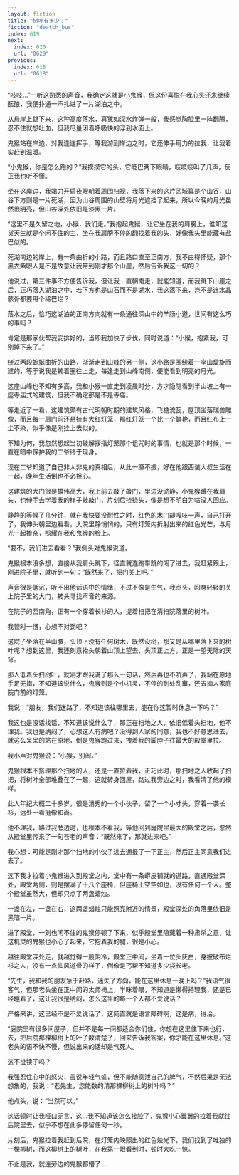 ```yaml
---
layout: fiction
title: "树叶有多少？"
fiction: "deatch_bus"
index: 619
next:
  index: 620
  url: "0620"
previous:
  index: 618
  url: "0618"
---
```

“吱吱...”一听这熟悉的声音，我确定这就是小鬼猴，但这份喜悦在我心头还未继续酝酿，我便扑通一声扎进了一片湖泊之中。

从悬崖上跳下来，这种高度落水，真犹如深水炸弹一般，我感觉胸腔里一阵翻腾，忍不住就想吐血，但我尽量闭着呼吸快的浮到水面上。

鬼猴站在岸边，对我连连挥手，等我游到岸边之时，它还伸手用力的拉我，让我着实赶到温暖。

“小鬼猴，你是怎么跑的？”我摸摸它的头，它眨巴两下眼睛，吱吱吱叫了几声，反正我也听不懂。

坐在这岸边，我竭力开启夜眼朝着周围扫视，我落下来的这片区域算是个山谷，山谷下方则是一片死湖，因为山谷周围的山壁将月光遮挡了起来，所以今晚的月光虽然很明亮，但山谷深处依旧是漆黑一片。

“这里不是久留之地，小猴，我们走。”我抱起鬼猴，让它坐在我的肩膀上，谁知这货天生就是个闲不住的主，坐在我肩膀不停的翻找着我的头，好像我头里能藏有盐巴似的。

死湖南边的岸上，有一条曲折的小路，而且路口直至正南方，我不由得怀疑，那个黑衣紫眼人是不是故意让我带到刚才那个山崖，然后告诉我这一切的？

他说过，第三件事不方便告诉我，但让我一直朝南走，就能知道，而我跳下山崖之后，正巧落入湖泊之中，若下方也是山石而不是湖水，我这落下来，岂不是连水晶骸骨都要甩个稀巴烂？

落水之后，恰巧这湖泊的正南方向就有一条通往深山中的羊肠小道，世间有这么巧的事吗？

肯定是那家伙帮我安排好的，当即我加快了步伐，同时说道：“小猴，抱紧我，可别掉下来了。”

绕过两段蜿蜒曲折的山路，渐渐走到山峰的另一侧，这小路是围绕着一座山盘旋而建的，等于说我是转着圈往上走，每逢走到山峰南侧，便能看到明亮的月光。

这座山峰也不知有多高，我和小猴一直走到凌晨时分，方才隐隐看到半山坡上有一座寺庙式的建筑，但我不确定那是不是寺庙。

等走近了一看，这建筑颇有古代明朝时期的建筑风格，飞檐流瓦，屋顶坐落瑞兽雕像，而且每一扇门前还悬挂有大红灯笼，那红灯笼一个比一个鲜艳，而且红布上一尘不染，似乎像是刚挂上去似的。

不知为何，我忽然想起当初破解拶指灯笼那个诅咒时的事情，也就是那个时候，一直在暗中保护我的二爷终于现身。

现在二爷知道了自己非人非鬼的真相后，从此一蹶不振，好在他跟西装大叔生活在一起，晚年生活倒也不必担心。

这建筑的大门很是雄伟高大，我上前去敲了敲门，里边没动静，小鬼猴蹲在我肩头，也伸手去学着我的样子敲敲门，片刻后挠挠头，像是想不明白为啥没人回应。

静静的等候了几分钟，就在我快要没耐性之时，红色的木门却嘎吱一声，自己打开了，我伸头朝里边看看，大院里静悄悄的，只有灯笼内折射出来的红色光芒，与月光一起掺杂，照耀在我和鬼猴的脸上。

“要不，我们进去看看？”我侧头对鬼猴说道。

鬼猴根本没多想，直接从我肩头跳下，径直就连跑带跳的闯了进去，我赶紧跟上，刚进院子里，就听到一句：“既然来了，把门关上吧。”

声音很是低沉，听不出他话语中的情绪，不过不像是生气，我点头，回身轻轻的关上院子里的大门，转头寻找声音的来源。

在院子的西南角，正有一个穿着长衫的人，提着扫把在清扫院落里的树叶。

我顿时一愣，心想不对劲吧？

这院子坐落在半山腰，头顶上没有任何树木，既然没树，那又是从哪里落下来的树叶呢？想到这里，我还刻意抬头朝着山顶上望去，头顶正上方，正是一望无际的天穹。

那人低着头扫树叶，就刚才跟我说了那么一句话，然后再也不吭声了，我站在原地手足无措，不知道该说什么，鬼猴则是个小机灵，不停的到处乱窜，还去摘人家庭院门前的灯笼。

我说：“朋友，我们迷路了，不知道该往哪里去，能在你这暂时休息一下吗？”

我这也是没话找话，不知道该说什么了，那正在扫地之人，依旧低着头扫地，他不理我。我也是纳闷了，心想这人有病吧？没得到人家的同意，我也不好意思进去，就这么呆呆的站在原地，倒是鬼猴跑过来，拽着我的脚脖子往最大的殿堂里拉。

我小声对鬼猴说：“小猴，别闹。”

鬼猴根本不搭理那个扫地的人，还是一直拉着我，正巧此时，那扫地之人收起了扫把，将树叶全部堆叠在了一起，这就转身回屋，路过我旁边之时，我看清了他的模样。

此人年纪大概二十多岁，很是清秀的一个小伙子，留了一个小寸头，穿着一袭长衫，远处一看挺像和尚。

他不理我，路过我旁边时，也根本不看我，等他回到庭院里最大的殿堂之后，忽然从殿堂里传来了一句苍老的声音：“既然来了，那就进来吧。”

我心想：可能是刚才那个扫地的小伙子进去通报了一下正主，然后正主同意我们进去了。

这下我才拉着小鬼猴进入到殿堂之内，堂中有一条蟒皮铺就的道路，直通殿堂深处，殿堂两侧，则是摆满了十八个座椅，但座椅上空空如也，没有任何一个人。整个殿堂虽然大，但却只点了两盏蜡烛。

一盏在左，一盏在右，这两盏蜡烛只能照亮附近的情景，殿堂深处的角落里依旧是黑暗一片。

进了殿堂，一刻也闲不住的鬼猴停顿了下来，似乎殿堂里隐藏着一种肃杀之意，让这机灵的鬼猴也小心了起来，它抱着我的腿，很是小心。

越往殿堂深处走，就越觉得一股阴冷，殿堂正中间，坐着一位头灰白，身披破布烂衫之人，没有一点仙风道骨的样子，倒像是丐帮不知道多少袋长老。

“先生，我和我的朋友急于赶路，迷失了方向，能在这里休息一晚上吗？”我语气很客气，但那老头坐在正中间的太师椅上，半眯着眼，不知道是懒得搭理我，还是已经睡着了，这让我很是纳闷，怎么这里的每一个人都不爱说话？

严格来讲，这已经不是不爱说话了，这简直就是语言障碍啊，这是病，得治。

“庭院里有很多间屋子，但并不是每一间都适合你们住，你想在这里住下来也行，去，把后院那棵柳树上的叶子数清楚了，回来告诉我答案，你才能在这里休息。”这老头的语不快不慢，但说出来的话却是气死人。

这不扯犊子吗？

我强忍住心中的怒火，虽说年轻气盛，但不能随意泄自己的脾气，不然后果是无法想象的，我说：“老先生，您能数的清那棵柳树上的树叶吗？”

他点头，说：“当然可以。”

这话顿时让我哑口无言，这...我不知道该怎么接腔了，鬼猴小心翼翼的拉着我就往后院里去，似乎不想在此多停留任何一秒。

片刻后，鬼猴拉着我赶到后院，在灯笼内映照出的红色烛光下，我们找到了唯独的一棵柳树，而这柳树上的树叶，在我第一眼看到时，顿时大吃一惊。

不止是我，就连旁边的鬼猴都懵了...